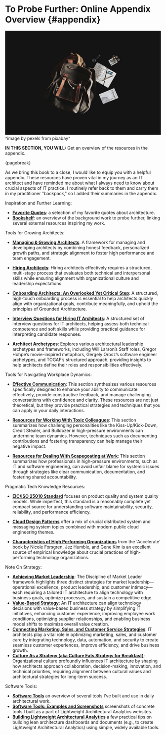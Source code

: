 

# To Probe Further: Online Appendix Overview {#appendix}

![](assets/images/arch/backpack-gc5da70386_1280.jpg)
^image by pexels from pixabay^

**IN THIS SECTION, YOU WILL:** Get an overview of the resources in the appendix.

{pagebreak}

As we bring this book to a close, I would like to equip you with a helpful appendix. These resources have proven vital in my journey as an IT architect and have reminded me about what I always need to know about crucial aspects of IT practice. I routinely refer back to them and carry them in my practitioner "backpack," so I added their summaries in the appendix.

Inspiration and Further Learning:

* **[Favorite Quotes](https://grounded-architecture.io/quotes)**: a selection of my favorite quotes about architecture.
* **[Bookshelf](https://grounded-architecture.io/bookshelf)**: an overview of the background work to probe further, linking several external resources inspiring my work.

Tools for Growing Architects:

* **[Managing & Growing Architects](https://grounded-architecture.io/growing)**: A framework for managing and developing architects by combining honest feedback, personalized growth paths, and strategic alignment to foster high performance and team engagement.

* **[Hiring Architects](https://grounded-architecture.io/hiring)**: Hiring architects effectively requires a structured, multi-stage process that evaluates both technical and interpersonal skills while ensuring alignment with organizational culture and leadership expectations.

* **[Onboarding Architects: An Overlooked Yet Critical Step](https://grounded-architecture.io/onboarding)**: A structured, high-touch onboarding process is essential to help architects quickly align with organizational goals, contribute meaningfully, and uphold the principles of Grounded Architecture.

* **[Interview Questions for Hiring IT Architects](https://grounded-architecture.io/interview-questions)**: A structured set of interview questions for IT architects, helping assess both technical competence and soft skills while providing practical guidance for interpreting candidate responses.

* **[Architect Archetypes](https://grounded-architecture.io/archetypes)**: Explores various architectural leadership archetypes and frameworks, including Will Larson’s Staff roles, Gregor Hohpe’s movie-inspired metaphors, Gergely Orosz’s software engineer archetypes, and TOGAF’s structured approach, providing insights to help architects define their roles and responsibilities effectively.

Tools for Navigating Workplace Dynamics:

* **[Effective Communication](https://grounded-architecture.io/communication)**: This section synthesizes various resources specifically designed to enhance your ability to communicate effectively, provide constructive feedback, and manage challenging conversations with confidence and clarity. These resources are not just theoretical, but they provide practical strategies and techniques that you can apply in your daily interactions.

* **[Resources for Working With Toxic Colleagues](https://grounded-architecture.io/toxic-colleagues)**: This section summarizes how challenging personalities like the Kiss-Up/Kick-Down, Credit Stealer, and Bulldozer in high-pressure environments can undermine team dynamics. However, techniques such as documenting contributions and fostering transparency can help manage their negative impact.

* **[Resources for Dealing With Scapegoating at Work](https://grounded-architecture.io/scapegoating)**: This section summarizes how professionals in high-pressure environments, such as IT and software engineering, can avoid unfair blame for systemic issues through strategies like clear communication, documentation, and fostering shared accountability.

Pragmatic Tech Knowledge Resources:

* **[EIC/ISO 25010 Standard](https://grounded-architecture.io/iso25010)** focuses on product quality and system quality models. While imperfect, this standard is a reasonably complete yet compact source for understanding software maintainability, security, reliability, and performance efficiency. 

* **[Cloud Design Patterns](https://grounded-architecture.io/cloud-design-patterns)** offer a mix of crucial distributed system and messaging system topics combined with modern public cloud engineering themes.

* **[Characteristics of High Performing Organizations](https://grounded-architecture.io/high-performing-organizations)** from the 'Accelerate' book by Nicole Forsgren, Jez Humble, and Gene Kim is an excellent source of empirical knowledge about crucial practices of high-performing technology organizations.

Note On Strategy:
* [**Achieving Market Leadership**](market-leadership): The Discipline of Market Leader framework highlights three distinct strategies for market leadership—operational excellence, product leadership, and customer intimacy—each requiring a tailored IT architecture to align technology with business goals, optimize processes, and sustain a competitive edge.
* [**Value-Based Strategy**](value-based-strategy): An IT architecture can align technology decisions with value-based business strategy by simplifying IT initiatives, enhancing customer experience, improving employee work conditions, optimizing supplier relationships, and enabling business model shifts to maximize overall value creation.
* [**Connecting Marketing, Sales, and Customer Service Strategies**](marketing-sales-strategy): IT architects play a vital role in optimizing marketing, sales, and customer care by integrating technology, data, automation, and security to create seamless customer experiences, improve efficiency, and drive business growth.
* [**Culture As a Strategy (aka Culture Eats Strategy for Breakfast)**](culture-strategy): Organizational culture profoundly influences IT architecture by shaping how architects approach collaboration, decision-making, innovation, and technical priorities, requiring alignment between cultural values and architectural strategies for long-term success.

Software Tools:
* **[Software Tools](https://grounded-architecture.io/tools)** an overview of several tools I’ve built and use in daily architectural work.
* **[Software Tools: Examples and Screenshots](https://grounded-architecture.io/screenshots)** screenshots of concrete tools I built as a part of Lightweight Architectural Analytics websites.
* **[Building Lightweight Architectural Analytics](https://grounded-architecture.io/data-website)** a few practical tips on building lean architecture dashboards and documents (e.g., to create Lightweight Architectural Analytics) using simple, widely available tools.

